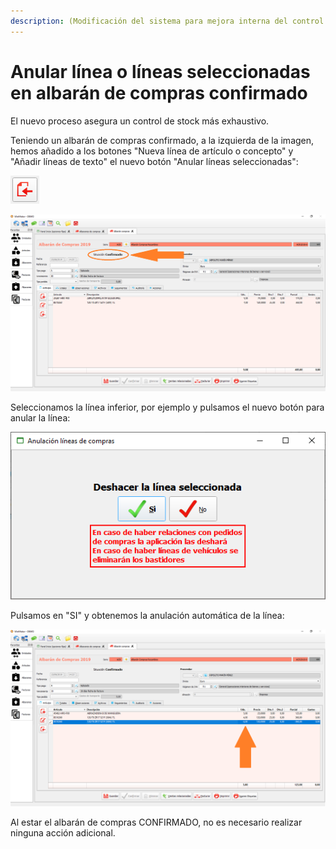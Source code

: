 ```yaml
---
description: (Modificación del sistema para mejora interna del control de stock)
---
```


# Anular línea o líneas seleccionadas en albarán de compras confirmado

El nuevo proceso asegura un control de stock más exhaustivo. 

Teniendo un albarán de compras confirmado, a la izquierda de la imagen, hemos añadido a los botones "Nueva línea de artículo o concepto" y "Añadir líneas de texto" el nuevo botón "Anular líneas seleccionadas":

![Anular l&#xED;neas seleccionadas](../../.gitbook/assets/image%20%28301%29.png)

![](../../.gitbook/assets/image%20%28247%29.png)

Seleccionamos la línea inferior, por ejemplo y pulsamos el nuevo botón para anular la línea:

![](../../.gitbook/assets/image%20%2879%29.png)

Pulsamos en "SI" y obtenemos la anulación automática de la línea:

![](../../.gitbook/assets/image%20%2886%29.png)

Al estar el albarán de compras CONFIRMADO, no es necesario realizar ninguna acción adicional.

